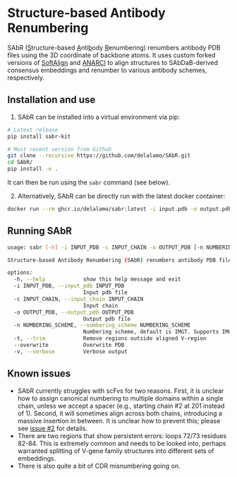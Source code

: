 # Structure-based Antibody Renumbering

SAbR (<u>S</U>tructure-based <u>A</u>nti<u>b</u>ody <u>R</u>enumbering) renumbers antibody PDB files using the 3D coordinate of backbone atoms. It uses custom forked versions of [SoftAlign](https://github.com/delalamo/SoftAlign) and [ANARCI](https://github.com/delalamo/ANARCI/tree/master) to align structures to SAbDaB-derived consensus embeddings and renumber to various antibody schemes, respectively.

## Installation and use

1. SAbR can be installed into a virtual environment via pip:

```bash
# Latest release
pip install sabr-kit

# Most recent version from Github
git clone --recursive https://github.com/delalamo/SAbR.git
cd SAbR/
pip install -e .
```

It can then be run using the `sabr` command (see below).

2. Alternatively, SAbR can be directly run with the latest docker container:

```bash
docker run --rm ghcr.io/delalamo/sabr:latest -i input.pdb -o output.pdb -c CHAIN_ID
```

## Running SAbR

```bash
usage: sabr [-h] -i INPUT_PDB -c INPUT_CHAIN -o OUTPUT_PDB [-n NUMBERING_SCHEME] [-t] [--overwrite] [-v]

Structure-based Antibody Renumbering (SAbR) renumbers antibody PDB files using the 3D coordinate of backbone atoms.

options:
  -h, --help            show this help message and exit
  -i INPUT_PDB, --input_pdb INPUT_PDB
                        Input pdb file
  -c INPUT_CHAIN, --input_chain INPUT_CHAIN
                        Input chain
  -o OUTPUT_PDB, --output_pdb OUTPUT_PDB
                        Output pdb file
  -n NUMBERING_SCHEME, --numbering_scheme NUMBERING_SCHEME
                        Numbering scheme, default is IMGT. Supports IMGT, Chothia, Kabat, Martin, AHo, and Wolfguy.
  -t, --trim            Remove regions outside aligned V-region
  --overwrite           Overwrite PDB
  -v, --verbose         Verbose output
```

## Known issues

- SAbR currently struggles with scFvs for two reasons. First, it is unclear how to assign canonical numbering to multiple domains within a single chain, unless we accept a spacer (e.g., starting chain #2 at 201 instead of 1). Second, it will sometimes align across both chains, introducing a massive insertion in between. It is unclear how to prevent this; please see [issue #2](https://github.com/delalamo/SAbR/issues/2) for details.
- There are two regions that show persistent errors: loops 72/73 residues 82-84. This is extremely common and needs to be looked into, perhaps warranted splitting of V-gene family structures into different sets of embeddings.
- There is also quite a bit of CDR misnumbering going on.
